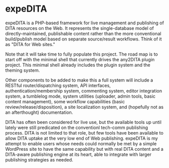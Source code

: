 # expeDITA
expeDITA is a PHP-based framework for live management and publishing of DITA resources on the Web. It represents the single-database model of directly-maintained, publishable content rather than the more conventional build/publish model based on separate source/result workflows. Think of it as "DITA for Web sites."

Note that it will take time to fully populate this project. The road map is to start off with the minimal shell that currently drives the any2DITA plugin project. This minimal shell already includes the plugin system and the theming system.

Other components to be added to make this a full system will include a RESTful router/dispatching system, API interfaces, authentication/membership system, commenting system, editor integration system, a tumblelog mode, system utilities (uploader, admin tools, basic content management), some workflow capabilities (basic review/release/disposition), a site localization system, and (hopefully not as an afterthought) documentation.

DITA has often been considered for live use, but the available tools up until lately were still predicated on the conventionl tech-comm publishing process. DITA is not limited to that role, but few tools have been available to allow DITA uptake at the very low end of Web publishing. expeDITA is my attempt to enable users whose needs could normally be met by a simple WordPress site to have the same capability but with real DITA content and a DITA-aware publishing engine at its heart, able to integrate with larger publishing strategies as needed.
